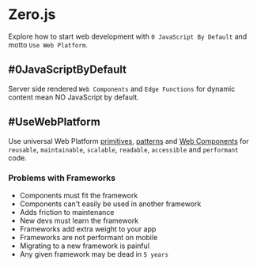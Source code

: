 # Zero.js

Explore how to start web development with `0 JavaScript By Default` and motto `Use Web Platform`.

## #0JavaScriptByDefault

Server side rendered `Web Components` and `Edge Functions` for dynamic content mean NO JavaScript by default.

## #UseWebPlatform

Use universal Web Platform [primitives](https://developer.mozilla.org/en-US/docs/Web#web_technology_references), [patterns](https://web.dev/learn/) and [Web Components](https://developer.mozilla.org/en-US/docs/Web/Web_Components) for `reusable`, `maintainable`, `scalable`, `readable`, `accessible` and `performant` code.

### Problems with Frameworks

- Components must fit the framework
- Components can't easily be used in another framework
- Adds friction to maintenance
- New devs must learn the framework
- Frameworks add extra weight to your app
- Frameworks are not performant on mobile
- Migrating to a new framework is painful
- Any given framework may be dead in `5 years`
